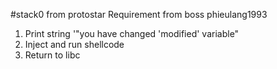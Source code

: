 #stack0 from protostar
Requirement from boss phieulang1993 
1. Print string '"you have changed 'modified' variable"
2. Inject and run shellcode
3. Return to libc
